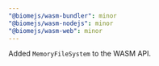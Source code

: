 ```yaml
---
"@biomejs/wasm-bundler": minor
"@biomejs/wasm-nodejs": minor
"@biomejs/wasm-web": minor
---
```


Added `MemoryFileSystem` to the WASM API.
